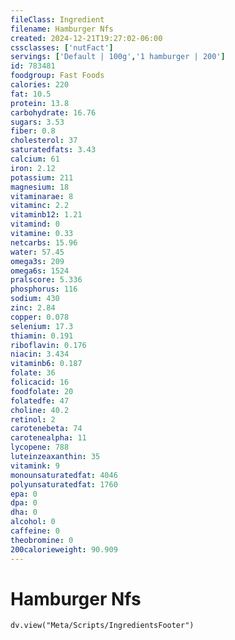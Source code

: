```yaml
---
fileClass: Ingredient
filename: Hamburger Nfs
created: 2024-12-21T19:27:02-06:00
cssclasses: ['nutFact']
servings: ['Default | 100g','1 hamburger | 200']
id: 783481
foodgroup: Fast Foods
calories: 220
fat: 10.5
protein: 13.8
carbohydrate: 16.76
sugars: 3.53
fiber: 0.8
cholesterol: 37
saturatedfats: 3.43
calcium: 61
iron: 2.12
potassium: 211
magnesium: 18
vitaminarae: 8
vitaminc: 2.2
vitaminb12: 1.21
vitamind: 0
vitamine: 0.33
netcarbs: 15.96
water: 57.45
omega3s: 209
omega6s: 1524
pralscore: 5.336
phosphorus: 116
sodium: 430
zinc: 2.84
copper: 0.078
selenium: 17.3
thiamin: 0.191
riboflavin: 0.176
niacin: 3.434
vitaminb6: 0.187
folate: 36
folicacid: 16
foodfolate: 20
folatedfe: 47
choline: 40.2
retinol: 2
carotenebeta: 74
carotenealpha: 11
lycopene: 788
luteinzeaxanthin: 35
vitamink: 9
monounsaturatedfat: 4046
polyunsaturatedfat: 1760
epa: 0
dpa: 0
dha: 0
alcohol: 0
caffeine: 0
theobromine: 0
200calorieweight: 90.909
---
```


# Hamburger Nfs

```dataviewjs
dv.view("Meta/Scripts/IngredientsFooter")
```